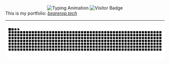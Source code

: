 <div align="center">
  <img width="600" src="https://readme-typing-svg.herokuapp.com?font=JetBrains+Mono&weight=600&size=30&duration=3000&color=2AF7B4&width=535&lines=Hi%2C+I'm+Ankit+Yadav++%F0%9F%91%8B;Let's+Connect!" alt="Typing Animation" />
  <img align='top' src="https://visitor-badge.laobi.icu/badge?page_id=BearerOP.BearerOP&" alt="Visitor Badge" />
</div>
<div align='left'>
This is my portfolio: <a href='https://bearerop.tech' target='_blank' ><i>bearerop.tech</i>
  </a>
</div>
<hr/>
<p align="center">
  <img src="https://raw.githubusercontent.com/BearerOP/BearerOP/output/snake.svg" alt="Snake animation" />
</p>

